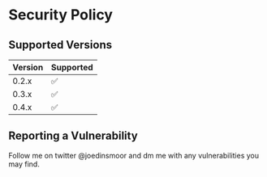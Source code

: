 # Security Policy

## Supported Versions



| Version | Supported          |
| ------- | ------------------ |
| 0.2.x   | :white_check_mark: |
| 0.3.x   | :white_check_mark: |
| 0.4.x   | :white_check_mark: |

## Reporting a Vulnerability

Follow me on twitter @joedinsmoor and dm me with any vulnerabilities you may find.